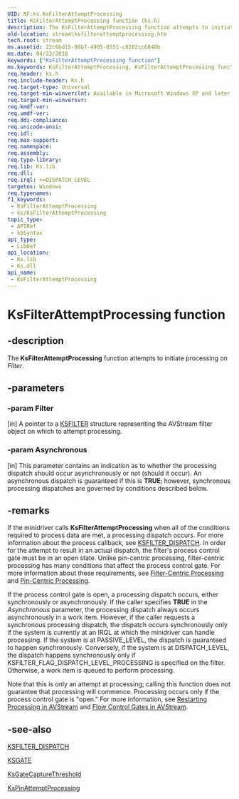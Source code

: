 ```yaml
---
UID: NF:ks.KsFilterAttemptProcessing
title: KsFilterAttemptProcessing function (ks.h)
description: The KsFilterAttemptProcessing function attempts to initiate processing on Filter.
old-location: stream\ksfilterattemptprocessing.htm
tech.root: stream
ms.assetid: 22c6bd15-98b7-4905-8551-c8202cc6840b
ms.date: 04/23/2018
keywords: ["KsFilterAttemptProcessing function"]
ms.keywords: KsFilterAttemptProcessing, KsFilterAttemptProcessing function [Streaming Media Devices], avfunc_ee888474-cf0c-4b23-b8a2-f1e7491db8fd.xml, ks/KsFilterAttemptProcessing, stream.ksfilterattemptprocessing
req.header: ks.h
req.include-header: Ks.h
req.target-type: Universal
req.target-min-winverclnt: Available in Microsoft Windows XP and later operating systems and DirectX 8.0 and later DirectX versions.
req.target-min-winversvr: 
req.kmdf-ver: 
req.umdf-ver: 
req.ddi-compliance: 
req.unicode-ansi: 
req.idl: 
req.max-support: 
req.namespace: 
req.assembly: 
req.type-library: 
req.lib: Ks.lib
req.dll: 
req.irql: <=DISPATCH_LEVEL
targetos: Windows
req.typenames: 
f1_keywords:
 - KsFilterAttemptProcessing
 - ks/KsFilterAttemptProcessing
topic_type:
 - APIRef
 - kbSyntax
api_type:
 - LibDef
api_location:
 - Ks.lib
 - Ks.dll
api_name:
 - KsFilterAttemptProcessing
---
```


# KsFilterAttemptProcessing function


## -description

The<b> KsFilterAttemptProcessing</b> function attempts to initiate processing on <i>Filter</i>.

## -parameters

### -param Filter 

[in]
A pointer to a <a href="https://docs.microsoft.com/windows-hardware/drivers/ddi/ks/ns-ks-_ksfilter">KSFILTER</a> structure representing the AVStream filter object on which to attempt processing.

### -param Asynchronous 

[in]
This parameter contains an indication as to whether the processing dispatch should occur asynchronously or not (should it occur). An asynchronous dispatch is guaranteed if this is <b>TRUE</b>; however, synchronous processing dispatches are governed by conditions described below.

## -remarks

If the minidriver calls <b>KsFilterAttemptProcessing</b> when all of the conditions required to process data are met, a processing dispatch occurs. For more information about the process callback, see <a href="https://docs.microsoft.com/windows-hardware/drivers/ddi/ks/ns-ks-_ksfilter_dispatch">KSFILTER_DISPATCH</a>. In order for the attempt to result in an actual dispatch, the filter's process control gate must be in an open state. Unlike pin-centric processing, filter-centric processing has many conditions that affect the process control gate. For more information about these requirements, see <a href="https://docs.microsoft.com/windows-hardware/drivers/stream/filter-centric-processing">Filter-Centric Processing</a> and <a href="https://docs.microsoft.com/windows-hardware/drivers/stream/pin-centric-processing">Pin-Centric Processing</a>.

If the process control gate is open, a processing dispatch occurs, either synchronously or asynchronously. If the caller specifies <b>TRUE</b> in the <i>Asynchronous</i> parameter, the processing dispatch always occurs asynchronously in a work item. However, if the caller requests a synchronous processing dispatch, the dispatch occurs synchronously only if the system is currently at an IRQL at which the minidriver can handle processing. If the system is at PASSIVE_LEVEL, the dispatch is guaranteed to happen synchronously. Conversely, if the system is at DISPATCH_LEVEL, the dispatch happens synchronously only if KSFILTER_FLAG_DISPATCH_LEVEL_PROCESSING is specified on the filter. Otherwise, a work item is queued to perform processing.

Note that this is only an attempt at processing; calling this function does not guarantee that processing will commence. Processing occurs only if the process control gate is "open." For more information, see <a href="https://docs.microsoft.com/windows-hardware/drivers/stream/restarting-processing-in-avstream">Restarting Processing in AVStream</a> and <a href="https://docs.microsoft.com/windows-hardware/drivers/stream/flow-control-gates-in-avstream">Flow Control Gates in AVStream</a>.

## -see-also

<a href="https://docs.microsoft.com/windows-hardware/drivers/ddi/ks/ns-ks-_ksfilter_dispatch">KSFILTER_DISPATCH</a>



<a href="https://docs.microsoft.com/windows-hardware/drivers/ddi/ks/ns-ks-_ksgate">KSGATE</a>



<a href="https://docs.microsoft.com/windows-hardware/drivers/ddi/ks/nf-ks-ksgatecapturethreshold">KsGateCaptureThreshold</a>



<a href="https://docs.microsoft.com/windows-hardware/drivers/ddi/ks/nf-ks-kspinattemptprocessing">KsPinAttemptProcessing</a>

